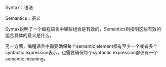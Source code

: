 Syntax：语法

Semantics：语义

Syntax说明了一个编程语言中哪些组合是有效的，Semantics则指明这些有效的组合具体的意义是什么。

另一方面，编程语言中需要确保每个semantic element都有至少一个或者多个syntactic expression表示，也需要确保每个syntactic expression都仅有一个semantic meaning。